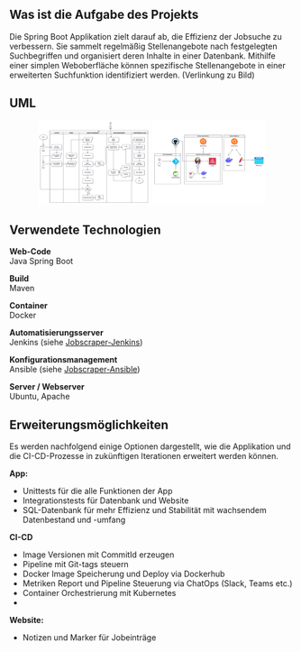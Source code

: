 ## Was ist die Aufgabe des Projekts
Die Spring Boot Applikation zielt darauf ab, die Effizienz der Jobsuche zu verbessern. Sie sammelt regelmäßig Stellenangebote nach
festgelegten Suchbegriffen und organisiert deren Inhalte in einer Datenbank. Mithilfe einer simplen Weboberfläche können spezifische
Stellenangebote in einer erweiterten Suchfunktion identifiziert werden. (Verlinkung zu Bild)

## UML
<p align="center">
  <a href="diagrams/CI-CD-Flowchart.png"><img src="diagrams/CI-CD-Flowchart.png" alt="CI-CD-Flowchart.png" height="150" width="200"></a>
  <a href="diagrams/System-architecture.png"><img src="diagrams/System-architecture.png" alt="diagrams/System-architecture.png" height="150" width="200"></a>
</p>

## Verwendete Technologien
**Web-Code**<br>
Java Spring Boot

**Build**<br>
Maven

**Container**<br>
Docker

**Automatisierungsserver**<br>
Jenkins (siehe <a href="https://github.com/lb-bewerbung/jobscraper-jenkins">Jobscraper-Jenkins</a>)

**Konfigurationsmanagement**<br>
Ansible (siehe <a href="https://github.com/lb-bewerbung/jobscraper-ansible">Jobscraper-Ansible</a>)

**Server / Webserver**<br>
Ubuntu, Apache

## Erweiterungsmöglichkeiten
Es werden nachfolgend einige Optionen dargestellt, wie die Applikation und die CI-CD-Prozesse in zukünftigen Iterationen erweitert werden können.

**App:**
- Unittests für die alle Funktionen der App
- Integrationstests für Datenbank und Website
- SQL-Datenbank für mehr Effizienz und Stabilität mit wachsendem Datenbestand und -umfang

**CI-CD**
- Image Versionen mit CommitId erzeugen
- Pipeline mit Git-tags steuern
- Docker Image Speicherung und Deploy via Dockerhub
- Metriken Report und Pipeline Steuerung via ChatOps (Slack, Teams etc.)
- Container Orchestrierung mit Kubernetes
- 
**Website:**
- Notizen und Marker für Jobeinträge